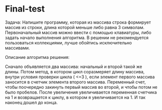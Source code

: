 # Final-test
Задача:
Напишите программу, которая из массива строка формирует массив из строки, длина которой меньше либо равна 3 символам. Первоначальный массив можно ввести с помощью клавиатуры, либо задать начало выполнения алгоритма. В решении не рекомендуется пользоваться коллекциями, лучше обойтись исключительно массивами.

Описание алгоритма решения:

Сначало объявляется два массива: начальный и второй такой же длины. Потом метод, в котором цикл соразмеряет длину массива, внутри условия проверки цикла ( <=3 ), если элемент первого массива заносится в счетчик элемента второго массива. Переменный счет, чтобы поочередно закинуть первый массив во второй, и чтобы потом не было пробелов. После увеличения увеличивается переменная счетчика на 1 и возвращается к циклу, в котором я увеличивается на 1. И так наконец дошел до конца.
